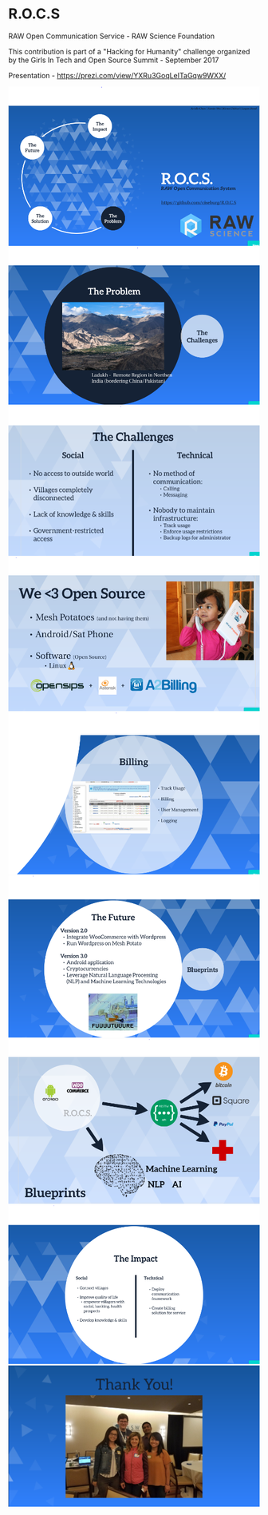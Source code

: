 # R.O.C.S
RAW Open Communication Service - RAW Science Foundation

This contribution is part of a "Hacking for Humanity" challenge organized by the Girls In Tech and Open Source Summit - September 2017

Presentation - https://prezi.com/view/YXRu3GoqLeITaGqw9WXX/

![R.O.C.S. Intro](/Overview.png?raw=true "Overview")
![Problem](/The-Problem.png?raw=true "Problem")
![Solution](/Challenges.png?raw=true "Challenges")
![We Love Open Source](/open-source-solution.png?raw=true "Open Source")
![Billing](/billing.png?raw=true "billing")
![Future](/future.png?raw=true "Future")
![Future-Enhancements](/future-enhancements.png?raw=true "Enhancements")
![Impact](/Impact.png?raw=true "Impact")
![Thank you](/thank-you.png?raw=true "Thank you")

